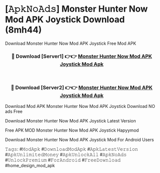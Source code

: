 # [𝙰𝚙𝚔𝙽𝚘𝙰𝚍𝚜] Monster Hunter Now Mod APK Joystick Download (8mh44)
Download Monster Hunter Now Mod APK Joystick Free Mod APK

<div align="center">
<h3>🔴 Download [Server1] 👉👉 <a href="https://apkcomod.com?title=Monster_Hunter_Now_Mod_APK_Joystick">Monster Hunter Now Mod APK Joystick Mod Apk</a></h3><br>

<h3>🔴 Download [Server2] 👉👉 <a href="https://apkcomod.com?title=Monster_Hunter_Now_Mod_APK_Joystick">Monster Hunter Now Mod APK Joystick Mod Apk</a></h3>
</div>


 Download Mod APK Monster Hunter Now Mod APK Joystick Download NO ads Free

Download Monster Hunter Now Mod APK Joystick Latest Version

Free APK MOD Monster Hunter Now Mod APK Joystick Hapyymod

Download Monster Hunter Now Mod APK Joystick Mod For Android Users

𝚃𝚊𝚐𝚜: #𝙼𝚘𝚍𝙰𝚙𝚔 #𝙳𝚘𝚠𝚗𝚕𝚘𝚊𝚍𝙼𝚘𝚍𝙰𝚙𝚔 #𝙰𝚙𝚔𝙻𝚊𝚝𝚎𝚜𝚝𝚅𝚎𝚛𝚜𝚒𝚘𝚗 #𝙰𝚙𝚔𝚄𝚗𝚕𝚒𝚖𝚒𝚝𝚎𝚍𝙼𝚘𝚗𝚎𝚢 #𝙰𝚙𝚔𝚄𝚗𝚕𝚘𝚌𝚔𝙰𝚕𝚕 #𝙰𝚙𝚔𝙽𝚘𝙰𝚍𝚜 #𝚄𝚗𝚕𝚘𝚌𝚔𝙿𝚛𝚎𝚖𝚒𝚞𝚖 #𝙵𝚘𝚛𝙰𝚗𝚍𝚛𝚘𝚒𝚍 #𝙵𝚛𝚎𝚎𝙳𝚘𝚠𝚗𝚕𝚘𝚊𝚍 #home_design_mod_apk
